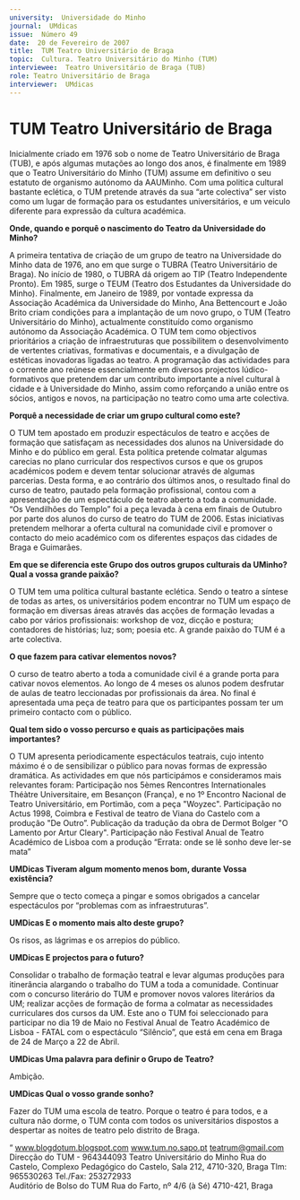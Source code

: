```yaml
---
university:  Universidade do Minho
journal:  UMdicas
issue:  Número 49
date:  20 de Fevereiro de 2007
title:  TUM Teatro Universitário de Braga
topic:  Cultura. Teatro Universitário do Minho (TUM)
interviewee:  Teatro Universitário de Braga (TUB)
role: Teatro Universitário de Braga 
interviewer:  UMdicas
--- 
```


# TUM Teatro Universitário de Braga 

Inicialmente criado em 1976 sob o nome de Teatro Universitário de Braga (TUB), e após algumas mutações ao longo dos anos, é finalmente em 1989 que o Teatro Universitário do Minho (TUM) assume em definitivo o seu estatuto de organismo autónomo da AAUMinho.
Com uma politica cultural bastante eclética, o TUM pretende através da sua “arte colectiva” ser visto como um lugar de formação para os estudantes universitários, e um veiculo diferente para expressão da cultura académica.

**Onde, quando e porquê o nascimento do Teatro da Universidade do Minho?**

A primeira tentativa de criação de um grupo de teatro na Universidade do Minho data de 1976, ano em que surge o TUBRA (Teatro Universitário de Braga). No início de 1980, o TUBRA dá origem ao TIP (Teatro Independente Pronto). Em 1985, surge o TEUM (Teatro dos Estudantes da Universidade do Minho).
Finalmente, em Janeiro de 1989, por vontade expressa da Associação Académica da Universidade do Minho, Ana Bettencourt e João Brito criam condições para a implantação de um novo grupo, o TUM (Teatro Universitário do Minho), actualmente constituído como organismo autónomo da Associação Académica.
O TUM tem como objectivos prioritários a criação de infraestruturas que possibilitem o desenvolvimento de vertentes criativas, formativas e documentais, e a divulgação de estéticas inovadoras ligadas ao teatro.
A programação das actividades para o corrente ano reúnese essencialmente em diversos projectos lúdico-formativos que pretendem dar um contributo importante a nível cultural à cidade e à Universidade do Minho, assim como reforçando a união entre os sócios, antigos e novos, na participação no teatro como uma arte colectiva.


**Porquê a necessidade de criar um grupo cultural como este?**

O TUM tem apostado em produzir espectáculos de teatro e acções de formação que satisfaçam as necessidades dos alunos na Universidade do Minho e do público em geral. Esta política pretende colmatar algumas carecias no plano curricular dos respectivos cursos e que os grupos académicos podem e devem tentar solucionar através de algumas parcerias.
Desta forma, e ao contrário dos últimos anos, o resultado final do curso de teatro, pautado pela formação profissional, contou com a apresentação de um espectáculo de teatro aberto a toda a comunidade. “Os Vendilhões do Templo” foi a peça levada à cena em finais de Outubro por parte dos alunos do curso de teatro do TUM de 2006.
Estas iniciativas pretendem melhorar a oferta cultural na comunidade civil e promover o contacto do meio académico com os diferentes espaços das cidades de Braga e Guimarães.


**Em que se diferencia este Grupo dos outros grupos culturais da UMinho? Qual a vossa grande paixão?**

O TUM tem uma política cultural bastante eclética. Sendo o teatro a síntese de todas as artes, os universitários podem encontrar no TUM um espaço de formação em diversas áreas através das acções de formação levadas a cabo por vários profissionais: workshop de voz, dicção e postura; contadores de histórias; luz; som; poesia etc.
A grande paixão do TUM é a arte colectiva.


**O que fazem para cativar elementos novos?**

O curso de teatro aberto a toda a comunidade civil é a grande porta para cativar novos elementos. Ao longo de 4 meses os alunos podem desfrutar de aulas de teatro leccionadas por profissionais da área. No final é apresentada uma peça de teatro para que os participantes possam ter um primeiro contacto com o público.


**Qual tem sido o vosso percurso e quais as participações mais importantes?**

O TUM apresenta periodicamente espectáculos teatrais, cujo intento máximo é o de sensibilizar o público para novas formas de expressão dramática.
As actividades em que nós participámos e consideramos mais relevantes foram: Participação nos 5èmes Rencontres Internationales Théàtre Universitaire, em Besançon (França), e no 1º Encontro Nacional de Teatro Universitário, em Portimão, com a peça "Woyzec".
Participação no Actus 1998, Coimbra e Festival de teatro de Viana do Castelo com a produção "De Outro”.
Publicação da tradução da obra de Dermot Bolger "O Lamento por Artur Cleary".
Participação não Festival Anual de Teatro Académico de Lisboa com a produção “Errata: onde se lê sonho deve ler-se mata”


**UMDicas Tiveram algum momento menos bom, durante Vossa existência?**

Sempre que o tecto começa a pingar e somos obrigados a cancelar espectáculos por “problemas com as infraestruturas”.


**UMDicas E o momento mais alto deste grupo?**

Os risos, as lágrimas e os arrepios do público.


**UMDicas E projectos para o futuro?**

Consolidar o trabalho de formação teatral e levar algumas produções para itinerância alargando o trabalho do TUM a toda a comunidade. Continuar com o concurso literário do TUM e promover novos valores literários da UM; realizar acções de formação de forma a colmatar as necessidades curriculares dos cursos da UM.
Este ano o TUM foi seleccionado para participar no dia 19 de Maio no Festival Anual de Teatro Académico de Lisboa - FATAL com o espectáculo “Silêncio”, que está em cena em Braga de 24 de Março a 22 de Abril.

**UMDicas Uma palavra para definir o Grupo de Teatro?**

Ambição.


**UMDicas Qual o vosso grande sonho?**

Fazer do TUM uma escola de teatro.
Porque o teatro é para todos, e a cultura não dorme, o TUM conta com todos os universitários dispostos a despertar as noites de teatro pelo distrito de Braga. 

“ www.blogdotum.blogspot.com www.tum.no.sapo.pt teatrum@gmail.com  
Direcção do TUM - 964344093
Teatro Universitário do Minho Rua do Castelo, Complexo Pedagógico do Castelo, Sala 212, 4710-320, Braga 
Tlm: 965530263 Tel./Fax: 253272933  
Auditório de Bolso do TUM Rua do Farto, nº 4/6 (à Sé) 4710-421, Braga

